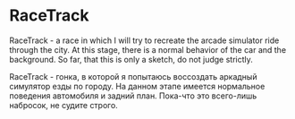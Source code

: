 ﻿# RaceTrack
RaceTrack - a race in which I will try to recreate the arcade simulator ride through the city. At this stage, there is a normal behavior of the car and the background. So far, that this is only a sketch, do not judge strictly.

RaceTrack - гонка, в которой я попытаюсь воссоздать аркадный симулятор езды по городу. На данном этапе имеется нормальное поведения автомобиля и задний план. Пока-что это всего-лишь набросок, не судите строго.
